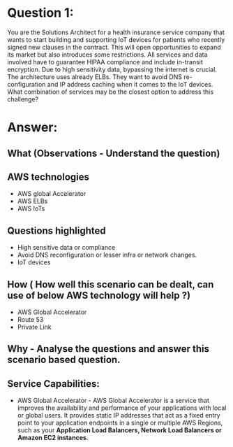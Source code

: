 
Question 1:
==========
You are the Solutions Architect for a health insurance service company that wants to start building and supporting IoT devices for patients who recently signed new clauses in the contract. This will open opportunities to expand its market but also introduces some restrictions. All services and data involved have to guarantee HIPAA compliance and include in-transit encryption. Due to high sensitivity data, bypassing the internet is crucial. The architecture uses already ELBs. They want to avoid DNS re-configuration and IP address caching when it comes to the IoT devices. What combination of services may be the closest option to address this challenge?

Answer:
=======

What (Observations - Understand the question)
---------------------------------------------
AWS technologies 
-----------------
* AWS global Accelerator
* AWS ELBs
* AWS IoTs

Questions highlighted
----------------------
* High sensitive data or compliance
* Avoid DNS reconfiguration or lesser infra or network changes.
* IoT devices


How ( How well this scenario can be dealt, can use of below AWS technology will help ?)
---------------------------------------------------------------------------------------
* AWS Global Accelerator
* Route 53
* Private Link

Why - Analyse the questions and answer this scenario based question.
--------------------------------------------------------------------
Service Capabilities:
---------------------
* AWS Global Accelerator - AWS Global Accelerator is a service that improves the availability and performance of your applications with local or global users. It provides static IP addresses that act as a fixed entry point to your application endpoints in a single or multiple AWS Regions, such as your **Application Load Balancers, Network Load Balancers or Amazon EC2 instances**.
